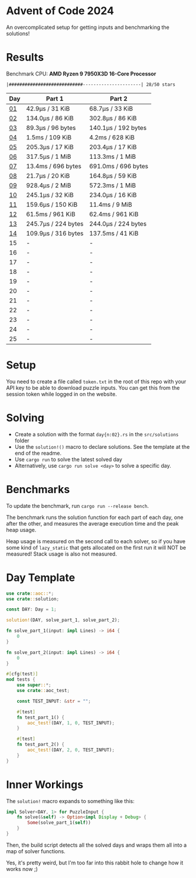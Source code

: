 # Advent of Code 2024

An overcomplicated setup for getting inputs and benchmarking the solutions!

# Results

<!---BENCH_START--->

Benchmark CPU: **AMD Ryzen 9 7950X3D 16-Core Processor**

`|############################----------------------| 28/50 stars`

| Day                          | Part 1              | Part 2              |
|------------------------------|---------------------|---------------------|
| [01](src/solutions/day01.rs) | 42.9µs / 31 KiB     | 68.7µs / 33 KiB     |
| [02](src/solutions/day02.rs) | 134.0µs / 86 KiB    | 302.8µs / 86 KiB    |
| [03](src/solutions/day03.rs) | 89.3µs / 96 bytes   | 140.1µs / 192 bytes |
| [04](src/solutions/day04.rs) | 1.5ms / 109 KiB     | 4.2ms / 628 KiB     |
| [05](src/solutions/day05.rs) | 205.3µs / 17 KiB    | 203.4µs / 17 KiB    |
| [06](src/solutions/day06.rs) | 317.5µs / 1 MiB     | 113.3ms / 1 MiB     |
| [07](src/solutions/day07.rs) | 13.4ms / 696 bytes  | 691.0ms / 696 bytes |
| [08](src/solutions/day08.rs) | 21.7µs / 20 KiB     | 164.8µs / 59 KiB    |
| [09](src/solutions/day09.rs) | 928.4µs / 2 MiB     | 572.3ms / 1 MiB     |
| [10](src/solutions/day10.rs) | 245.1µs / 32 KiB    | 234.0µs / 16 KiB    |
| [11](src/solutions/day11.rs) | 159.6µs / 150 KiB   | 11.4ms / 9 MiB      |
| [12](src/solutions/day12.rs) | 61.5ms / 961 KiB    | 62.4ms / 961 KiB    |
| [13](src/solutions/day13.rs) | 245.7µs / 224 bytes | 244.0µs / 224 bytes |
| [14](src/solutions/day14.rs) | 109.9µs / 316 bytes | 137.5ms / 41 KiB    |
| 15                           | -                   | -                   |
| 16                           | -                   | -                   |
| 17                           | -                   | -                   |
| 18                           | -                   | -                   |
| 19                           | -                   | -                   |
| 20                           | -                   | -                   |
| 21                           | -                   | -                   |
| 22                           | -                   | -                   |
| 23                           | -                   | -                   |
| 24                           | -                   | -                   |
| 25                           | -                   | -                   |

<!---BENCH_END--->

# Setup

You need to create a file called `token.txt` in the root of this repo with your API key to be able to download
puzzle inputs. You can get this from the session token while logged in on the website.

# Solving

- Create a solution with the format `day{n:02}.rs` in the `src/solutions` folder
- Use the `solution!()` macro to declare solutions. See the template at the end of the readme.
- Use `cargo run` to solve the latest solved day
- Alternatively, use `cargo run solve <day>` to solve a specific day.

# Benchmarks

To update the benchmark, run `cargo run --release bench`.

The benchmark runs the solution function for each part of each day, one after the other, and measures the average
execution time and the peak heap usage.

Heap usage is measured on the second call to each solver, so if you have some kind of `lazy_static` that gets allocated
on the first run it will NOT be measured! Stack usage is also not measured.

# Day Template

```rust
use crate::aoc::*;
use crate::solution;

const DAY: Day = 1;

solution!(DAY, solve_part_1, solve_part_2);

fn solve_part_1(input: impl Lines) -> i64 {
    0
}

fn solve_part_2(input: impl Lines) -> i64 {
    0
}

#[cfg(test)]
mod tests {
    use super::*;
    use crate::aoc_test;

    const TEST_INPUT: &str = "";

    #[test]
    fn test_part_1() {
        aoc_test!(DAY, 1, 0, TEST_INPUT);
    }

    #[test]
    fn test_part_2() {
        aoc_test!(DAY, 2, 0, TEST_INPUT);
    }
}
```

# Inner Workings

The `solution!` macro expands to something like this:

```rust
impl Solver<DAY, 1> for PuzzleInput {
    fn solve(&self) -> Option<impl Display + Debug> {
        Some(solve_part_1(self))
    }
}
```

Then, the build script detects all the solved days and wraps them all into a map of solver functions.

Yes, it's pretty weird, but I'm too far into this rabbit hole to change how it works now ;)
